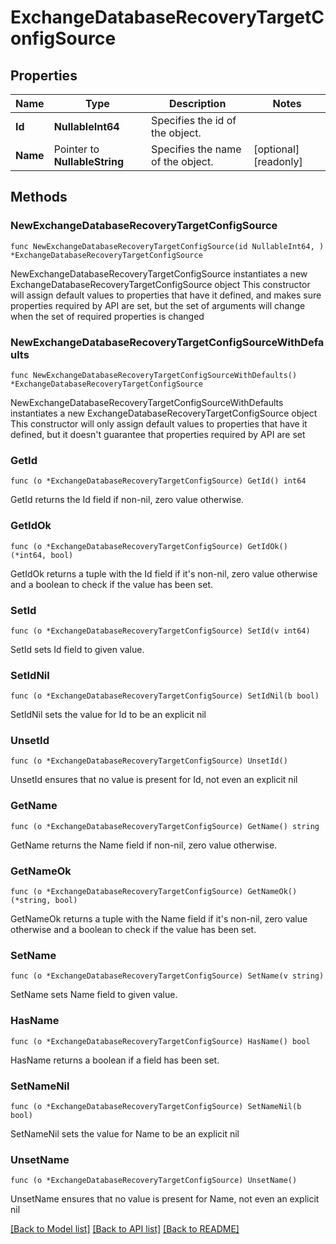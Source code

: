 # ExchangeDatabaseRecoveryTargetConfigSource

## Properties

Name | Type | Description | Notes
------------ | ------------- | ------------- | -------------
**Id** | **NullableInt64** | Specifies the id of the object. | 
**Name** | Pointer to **NullableString** | Specifies the name of the object. | [optional] [readonly] 

## Methods

### NewExchangeDatabaseRecoveryTargetConfigSource

`func NewExchangeDatabaseRecoveryTargetConfigSource(id NullableInt64, ) *ExchangeDatabaseRecoveryTargetConfigSource`

NewExchangeDatabaseRecoveryTargetConfigSource instantiates a new ExchangeDatabaseRecoveryTargetConfigSource object
This constructor will assign default values to properties that have it defined,
and makes sure properties required by API are set, but the set of arguments
will change when the set of required properties is changed

### NewExchangeDatabaseRecoveryTargetConfigSourceWithDefaults

`func NewExchangeDatabaseRecoveryTargetConfigSourceWithDefaults() *ExchangeDatabaseRecoveryTargetConfigSource`

NewExchangeDatabaseRecoveryTargetConfigSourceWithDefaults instantiates a new ExchangeDatabaseRecoveryTargetConfigSource object
This constructor will only assign default values to properties that have it defined,
but it doesn't guarantee that properties required by API are set

### GetId

`func (o *ExchangeDatabaseRecoveryTargetConfigSource) GetId() int64`

GetId returns the Id field if non-nil, zero value otherwise.

### GetIdOk

`func (o *ExchangeDatabaseRecoveryTargetConfigSource) GetIdOk() (*int64, bool)`

GetIdOk returns a tuple with the Id field if it's non-nil, zero value otherwise
and a boolean to check if the value has been set.

### SetId

`func (o *ExchangeDatabaseRecoveryTargetConfigSource) SetId(v int64)`

SetId sets Id field to given value.


### SetIdNil

`func (o *ExchangeDatabaseRecoveryTargetConfigSource) SetIdNil(b bool)`

 SetIdNil sets the value for Id to be an explicit nil

### UnsetId
`func (o *ExchangeDatabaseRecoveryTargetConfigSource) UnsetId()`

UnsetId ensures that no value is present for Id, not even an explicit nil
### GetName

`func (o *ExchangeDatabaseRecoveryTargetConfigSource) GetName() string`

GetName returns the Name field if non-nil, zero value otherwise.

### GetNameOk

`func (o *ExchangeDatabaseRecoveryTargetConfigSource) GetNameOk() (*string, bool)`

GetNameOk returns a tuple with the Name field if it's non-nil, zero value otherwise
and a boolean to check if the value has been set.

### SetName

`func (o *ExchangeDatabaseRecoveryTargetConfigSource) SetName(v string)`

SetName sets Name field to given value.

### HasName

`func (o *ExchangeDatabaseRecoveryTargetConfigSource) HasName() bool`

HasName returns a boolean if a field has been set.

### SetNameNil

`func (o *ExchangeDatabaseRecoveryTargetConfigSource) SetNameNil(b bool)`

 SetNameNil sets the value for Name to be an explicit nil

### UnsetName
`func (o *ExchangeDatabaseRecoveryTargetConfigSource) UnsetName()`

UnsetName ensures that no value is present for Name, not even an explicit nil

[[Back to Model list]](../README.md#documentation-for-models) [[Back to API list]](../README.md#documentation-for-api-endpoints) [[Back to README]](../README.md)


